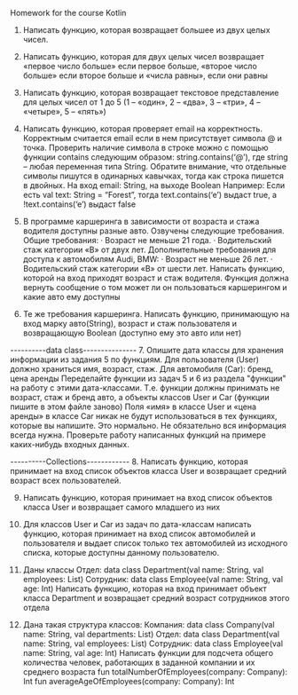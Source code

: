 Homework for the course Kotlin

1. Написать функцию, которая возвращает большее из двух целых чисел.

2. Написать функцию, которая для двух целых чисел возвращает «первое число больше» если первое больше, «второе число больше» если второе больше и «числа равны», если они равны

3. Написать функцию, которая возвращает текстовое представление для целых чисел от 1 до 5 (1 – «один», 2 – «два», 3 – «три», 4 – «четыре», 5 – «пять»)

4. Написать функцию, которая проверяет email на корректность. Корректным считается email если в нем присутствует символа @ и точка. Проверить наличие символа в строке можно с помощью функции contains следующим образом: string.contains(‘@’), где string – любая переменная типа String. Обратите внимание, что отдельные символы пишутся в одинарных кавычках, тогда как строка пишется в двойных.
На вход email: String, на выходе Boolean
Например:
Если есть val text: String = “Forest”, тогда text.contains(‘e’) выдаст true, а !text.contains(‘e’) выдаст false

5. В программе каршеринга в зависимости от возраста и стажа водителя доступны разные авто. Озвучены следующие требования.
Общие требования:
· Возраст не меньше 21 года.
· Водительский стаж категории «В» от двух лет.
Дополнительные требования для доступа к автомобилям Audi, BMW:
· Возраст не меньше 26 лет.
· Водительский стаж категории «В» от шести лет.
Написать функцию, которой на вход приходят возраст и стаж водителя. Функция должна вернуть сообщение о том может ли он пользоваться каршерингом и какие авто ему доступны

6. Те же требования каршеринга. Написать функцию, принимающую на вход марку авто(String), возраст и стаж пользователя и возвращающую Boolean (доступно ему это авто или нет)

----------data class---------------
7. Опишите дата классы для хранения информации из задания 5 по функциям.
Для пользователя (User) должно храниться имя, возраст, стаж. Для автомобиля (Car): бренд, цена аренды
Переделайте функции из задач 5 и 6 из раздела "функции" на работу с этими дата-классами.
Т.е. функции должны принимать не возраст, стаж и бренд авто, а объекты классов User и Car
(функции пишите в этом файле заново)
Поля «имя» в классе User и «цена аренды» в классе Car никак не будут использоваться в тех функциях, которые вы напишите.
Это нормально. Не обязательно вся информация всегда нужна.
Проверьте работу написанных функций на примере каких-нибудь входных данных.

----------Collections------------
8. Написать функцию, которая принимает на вход список объектов класса User и возвращает средний возраст всех пользователей.

9. Написать функцию, которая принимает на вход список объектов класса User и возвращает самого младшего из них

10. Для классов User и Car из задач по дата-классам написать функцию, которая принимает на вход список автомобилей и пользователя и выдает список только тех автомобилей из исходного списка, которые доступны данному пользователю.

11. Даны классы
Отдел: data class Department(val name: String, val employees: List<Employee>)
Сотрудник: data class Employee(val name: String, val age: Int)
Написать функцию, которая на вход принимает объект класса Department и возвращает средний возраст сотрудников этого отдела

12. Дана такая структура классов:
Компания: data class Company(val name: String, val departments: List<Department>)
Отдел: data class Department(val name: String, val employees: List<Employee>)
Сотрудник: data class Employee(val name: String, val age: Int)
Написать функции для подсчета общего количества человек, работающих в заданной компании и их среднего возраста
fun totalNumberOfEmployees(company: Company): Int
fun averageAgeOfEmployees(company: Company): Int
